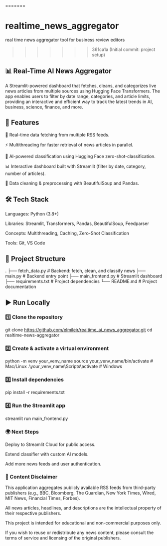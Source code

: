 =======
# realtime_news_aggregator
real time news aggregator tool for business review editors
>>>>>>> 361ca1a (Initial commit: project setup)


## 📊 Real-Time AI News Aggregator

A Streamlit-powered dashboard that fetches, cleans, and categorizes live news articles from multiple sources using Hugging Face Transformers. The app enables users to filter by date range, categories, and article limits, providing an interactive and efficient way to track the latest trends in AI, business, science, finance, and more.

## 🚀 Features

🔄 Real-time data fetching from multiple RSS feeds.

⚡ Multithreading for faster retrieval of news articles in parallel.

🧠 AI-powered classification using Hugging Face zero-shot-classification.

📊 Interactive dashboard built with Streamlit (filter by date, category, number of articles).

🧹 Data cleaning & preprocessing with BeautifulSoup and Pandas.


## 🛠️ Tech Stack

Languages: Python (3.8+)

Libraries: Streamlit, Transformers, Pandas, BeautifulSoup, Feedparser

Concepts: Multithreading, Caching, Zero-Shot Classification

Tools: Git, VS Code

## 📂 Project Structure
.
├── fetch_data.py        # Backend: fetch, clean, and classify news
├── main.py              # Backend entry point
├── main_frontend.py     # Streamlit dashboard
├── requirements.txt     # Project dependencies
└── README.md            # Project documentation

## ▶️ Run Locally

### 1️⃣ Clone the repository

git clone https://github.com/elmileir/realtime_ai_news_aggregator.git
cd realtime-news-aggregator


### 2️⃣ Create & activate a virtual environment

python -m venv your_venv_name
source your_venv_name/bin/activate   # Mac/Linux
.\your_venv_name\Scripts\activate      # Windows


### 3️⃣ Install dependencies

pip install -r requirements.txt


### 4️⃣ Run the Streamlit app

streamlit run main_frontend.py


### 🌍 Next Steps

Deploy to Streamlit Cloud for public access.

Extend classifier with custom AI models.

Add more news feeds and user authentication.


### 📑 Content Disclaimer

This application aggregates publicly available RSS feeds from third-party publishers (e.g., BBC, Bloomberg, The Guardian, New York Times, Wired, MIT News, Financial Times, Forbes).

All news articles, headlines, and descriptions are the intellectual property of their respective publishers.

This project is intended for educational and non-commercial purposes only.

If you wish to reuse or redistribute any news content, please consult the terms of service and licensing of the original publishers.
